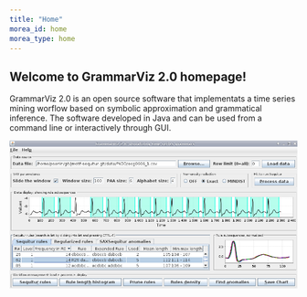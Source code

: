 ```yaml
---
title: "Home"
morea_id: home
morea_type: home
---
```

<script type="text/javascript" src="http://cdn.mathjax.org/mathjax/latest/MathJax.js?config=TeX-AMS-MML_HTMLorMML"></script>

## Welcome to GrammarViz 2.0 homepage!

GrammarViz 2.0 is an open source software that implementats a time series mining worflow based on symbolic approximation and grammatical inference. The software developed in Java and can be used from a command line or interactively through GUI.

<!-- $$\sum_{n=1}^\infty 1/n^2 = \frac{\pi^2}{6}$$ -->

![GrammarViz 2.0 screenshot](morea/assets/screen-front.png "GrammarViz 2.0 screenshot")

